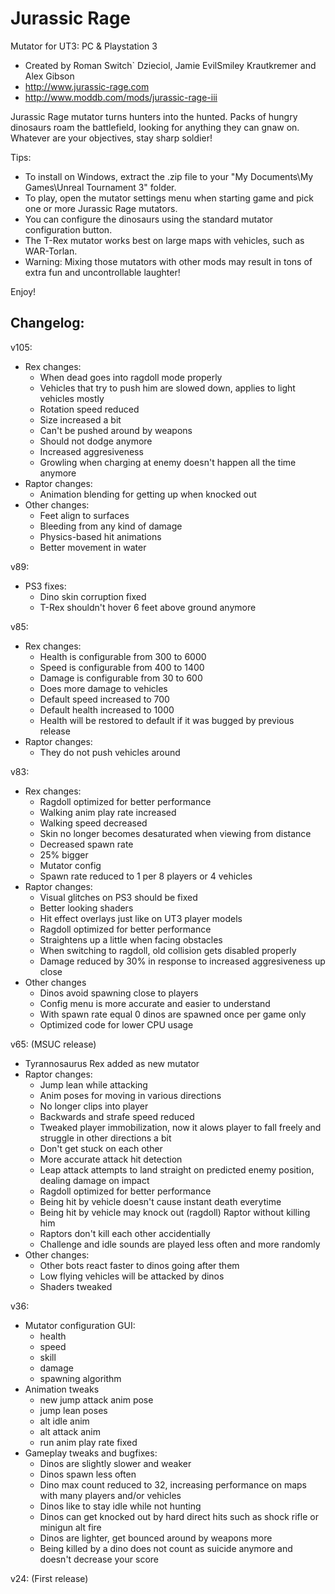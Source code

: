 # Jurassic Rage

Mutator for UT3: PC & Playstation 3
* Created by Roman Switch` Dzieciol, Jamie EvilSmiley Krautkremer and Alex Gibson
* http://www.jurassic-rage.com
* http://www.moddb.com/mods/jurassic-rage-iii

Jurassic Rage mutator turns hunters into the hunted. Packs of hungry dinosaurs roam the battlefield,
 looking for anything they can gnaw on. Whatever are your objectives, stay sharp soldier!

Tips: 
 * To install on Windows, extract the .zip file to your "My Documents\My Games\Unreal Tournament 3\" folder.
 * To play, open the mutator settings menu when starting game and pick one or more Jurassic Rage mutators.
 * You can configure the dinosaurs using the standard mutator configuration button.
 * The T-Rex mutator works best on large maps with vehicles, such as WAR-Torlan.
 * Warning: Mixing those mutators with other mods may result in tons of extra fun and uncontrollable laughter! 
 
Enjoy!
 

## Changelog:

v105:
 - Rex changes:
   * When dead goes into ragdoll mode properly
   * Vehicles that try to push him are slowed down, applies to light vehicles mostly
   * Rotation speed reduced
   * Size increased a bit
   * Can't be pushed around by weapons
   * Should not dodge anymore
   * Increased aggresiveness
   * Growling when charging at enemy doesn't happen all the time anymore
 - Raptor changes:
   * Animation blending for getting up when knocked out
 - Other changes:
   * Feet align to surfaces
   * Bleeding from any kind of damage
   * Physics-based hit animations
   * Better movement in water

v89:
 - PS3 fixes:
   * Dino skin corruption fixed
   * T-Rex shouldn't hover 6 feet above ground anymore

v85:
 - Rex changes:
   * Health is configurable from 300 to 6000
   * Speed is configurable from 400 to 1400
   * Damage is configurable from 30 to 600
   * Does more damage to vehicles
   * Default speed increased to 700
   * Default health increased to 1000
   * Health will be restored to default if it was bugged by previous release 
 - Raptor changes:
   * They do not push vehicles around

v83:
 - Rex changes:
   * Ragdoll optimized for better performance
   * Walking anim play rate increased
   * Walking speed decreased
   * Skin no longer becomes desaturated when viewing from distance
   * Decreased spawn rate
   * 25% bigger
   * Mutator config
   * Spawn rate reduced to 1 per 8 players or 4 vehicles
 - Raptor changes:
   * Visual glitches on PS3 should be fixed
   * Better looking shaders
   * Hit effect overlays just like on UT3 player models
   * Ragdoll optimized for better performance
   * Straightens up a little when facing obstacles
   * When switching to ragdoll, old collision gets disabled properly
   * Damage reduced by 30% in response to increased aggresiveness up close
 - Other changes
   * Dinos avoid spawning close to players
   * Config menu is more accurate and easier to understand
   * With spawn rate equal 0 dinos are spawned once per game only
   * Optimized code for lower CPU usage

v65: (MSUC release)
 - Tyrannosaurus Rex added as new mutator
 - Raptor changes:
   * Jump lean while attacking
   * Anim poses for moving in various directions
   * No longer clips into player
   * Backwards and strafe speed reduced
   * Tweaked player immobilization, now it alows player to fall freely and struggle in other directions a bit
   * Don't get stuck on each other
   * More accurate attack hit detection
   * Leap attack attempts to land straight on predicted enemy position, dealing damage on impact
   * Ragdoll optimized for better performance
   * Being hit by vehicle doesn't cause instant death everytime
   * Being hit by vehicle may knock out (ragdoll) Raptor without killing him
   * Raptors don't kill each other accidentially
   * Challenge and idle sounds are played less often and more randomly
 - Other changes:
   * Other bots react faster to dinos going after them
   * Low flying vehicles will be attacked by dinos
   * Shaders tweaked

v36:
 - Mutator configuration GUI: 
   * health
   * speed
   * skill
   * damage
   * spawning algorithm
 - Animation tweaks
   * new jump attack anim pose
   * jump lean poses
   * alt idle anim
   * alt attack anim
   * run anim play rate fixed
 - Gameplay tweaks and bugfixes:
   * Dinos are slightly slower and weaker
   * Dinos spawn less often
   * Dino max count reduced to 32, increasing performance on maps with many players and/or vehicles
   * Dinos like to stay idle while not hunting   
   * Dinos can get knocked out by hard direct hits such as shock rifle or minigun alt fire
   * Dinos are lighter, get bounced around by weapons more
   * Being killed by a dino does not count as suicide anymore and doesn't decrease your score
 
v24: (First release)

